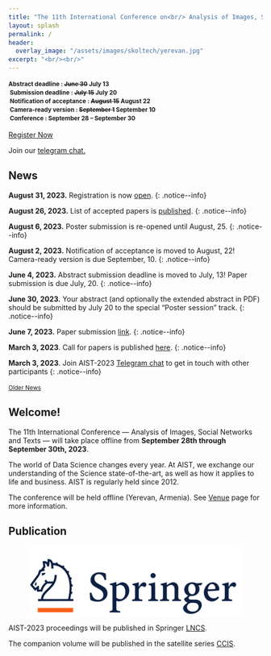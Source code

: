 ```yaml
---
title: "The 11th International Conference on<br/> Analysis of Images, Social Networks and Texts"
layout: splash
permalink: /
header:
  overlay_image: "/assets/images/skoltech/yerevan.jpg"
excerpt: "<br/><br/>"
---
```

<div class="text-center">
    <span style="font-weight: bold; font-size: smaller;">
    Abstract deadline : <strike>June 30</strike> July 13<br/>&nbsp;Submission deadline : <strike>July 15</strike> July 20 <br/>&nbsp;Notification of acceptance : <strike>August 15</strike> August 22<br/>&nbsp;Camera-ready version : <strike>September 1</strike> September 10<br/>&nbsp;Conference : September 28 &ndash; September 30</span>
    <br/>  <br/>     
  <a href="https://www.eventbrite.com/e/aist-2023-tickets-664697717767" target="_blank" class="btn btn--primary">Register Now</a>
</div>

Join our <a href="https://t.me/+RK3hR9_UClkoFHc2">telegram chat.</a>

<h2>News</h2>

**August 31, 2023.** Registration is now [open](https://www.eventbrite.com/e/aist-2023-tickets-664697717767).
{: .notice--info}

**August 26, 2023.** List of accepted papers is [published](/program/accepted).
{: .notice--info}

**August 6, 2023.** Poster submission is re-opened until August, 25.
{: .notice--info}

**August 2, 2023.** Notification of acceptance is moved to August, 22! Camera-ready version is due September, 10.
{: .notice--info}

**June 4, 2023.** Abstract submission deadline is moved to July, 13! Paper submission is due July, 20.
{: .notice--info}

**June 30, 2023.** Your abstract (and optionally the extended abstract in PDF) should be submitted by July 20 to the special “Poster session” track.
{: .notice--info}

**June 7, 2023.** Paper submission [link](https://easychair.org/conferences/?conf=aist2023).
{: .notice--info}

**March 3, 2023**. Call for papers is published [here](/calls/papers).
{: .notice--info}

**March 3, 2023**. Join AIST-2023 [Telegram chat](https://t.me/joinchat/AAAAAESt4UfKCiLcCj2PbA) to get in touch with other participants
{: .notice--info}

<div class="text-center">
    <a href="/archive/" style="font-size: smaller; font-decoration: italic;">Older News</a>
</div>

<h2>Welcome!</h2>

The 11th International Conference — Analysis of Images, Social Networks and Texts — will take place offline from <b>September 28th through September 30th, 2023</b>.

The world of Data Science changes every year. At AIST, we exchange our understanding of the Science state-of-the-art, as well as how it applies to life and business. AIST is regularly held since 2012.

The conference will be held offline (Yerevan, Armenia). See [Venue](/venue/) page for more information. 

<h2>Publication</h2>

<figure>
  <a href="https://www.springer.com"><img src="/assets/images/springer.png"></a>
</figure>


AIST-2023 proceedings will be published in Springer <a href="https://www.springer.com/series/558">LNCS</a>.

The companion volume will be published in the satellite series [CCIS](https://www.springer.com/series/7899).

<!-- ВК9173 -->
